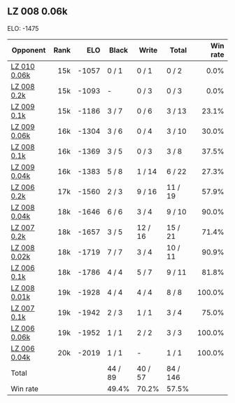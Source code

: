 ## LZ 008 0.06k ##

ELO: -1475

Opponent | Rank | ELO | Black | Write | Total | Win rate
---------|-----:|----:|-------|-------|-------|-------:
[LZ 010 0.06k](LZ%20010%200.06k.md) | 15k | -1057 | 0 / 1 | 0 / 1 | 0 / 2 | 0.0%
[LZ 008 0.2k](LZ%20008%200.2k.md) | 15k | -1093 | - | 0 / 3 | 0 / 3 | 0.0%
[LZ 009 0.1k](LZ%20009%200.1k.md) | 15k | -1186 | 3 / 7 | 0 / 6 | 3 / 13 | 23.1%
[LZ 009 0.06k](LZ%20009%200.06k.md) | 16k | -1304 | 3 / 6 | 0 / 4 | 3 / 10 | 30.0%
[LZ 008 0.1k](LZ%20008%200.1k.md) | 16k | -1369 | 3 / 5 | 0 / 3 | 3 / 8 | 37.5%
[LZ 009 0.04k](LZ%20009%200.04k.md) | 16k | -1383 | 5 / 8 | 1 / 14 | 6 / 22 | 27.3%
[LZ 006 0.2k](LZ%20006%200.2k.md) | 17k | -1560 | 2 / 3 | 9 / 16 | 11 / 19 | 57.9%
[LZ 008 0.04k](LZ%20008%200.04k.md) | 18k | -1646 | 6 / 6 | 3 / 4 | 9 / 10 | 90.0%
[LZ 007 0.2k](LZ%20007%200.2k.md) | 18k | -1657 | 3 / 5 | 12 / 16 | 15 / 21 | 71.4%
[LZ 008 0.02k](LZ%20008%200.02k.md) | 18k | -1719 | 7 / 7 | 3 / 4 | 10 / 11 | 90.9%
[LZ 006 0.1k](LZ%20006%200.1k.md) | 18k | -1786 | 4 / 4 | 5 / 7 | 9 / 11 | 81.8%
[LZ 008 0.01k](LZ%20008%200.01k.md) | 19k | -1928 | 4 / 4 | 4 / 4 | 8 / 8 | 100.0%
[LZ 007 0.1k](LZ%20007%200.1k.md) | 19k | -1942 | 2 / 3 | 1 / 1 | 3 / 4 | 75.0%
[LZ 006 0.06k](LZ%20006%200.06k.md) | 19k | -1952 | 1 / 1 | 2 / 2 | 3 / 3 | 100.0%
[LZ 006 0.04k](LZ%20006%200.04k.md) | 20k | -2019 | 1 / 1 | - | 1 / 1 | 100.0%
Total | | | 44 / 89 | 40 / 57 | 84 / 146 | 
Win rate| | | 49.4% | 70.2% | 57.5% | 
